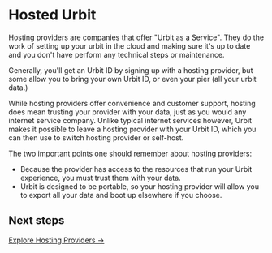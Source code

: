 # Hosted Urbit

Hosting providers are companies that offer "Urbit as a Service".  They do the work of setting up your urbit in the cloud and making sure it's up to date and you don't have perform any technical steps or maintenance.

Generally, you'll get an Urbit ID by signing up with a hosting provider, but some allow you to bring your own Urbit ID, or even your pier (all your urbit data.)

While hosting providers offer convenience and customer support, hosting does mean trusting your provider with your data, just as you would any internet service company. Unlike typical internet services however, Urbit makes it possible to leave a hosting provider with your Urbit ID, which you can then use to switch hosting provider or self-host. 

The two important points one should remember about hosting providers:

- Because the provider has access to the resources that run your Urbit experience, you must trust them with your data.
- Urbit is designed to be portable, so your hosting provider will allow you to export all your data and boot up elsewhere if you choose.

## Next steps

[Explore Hosting Providers -&gt;](hosting-providers)

